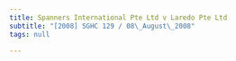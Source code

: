 ```yaml
---
title: Spanners International Pte Ltd v Laredo Pte Ltd
subtitle: "[2008] SGHC 129 / 08\_August\_2008"
tags: null

---
```


